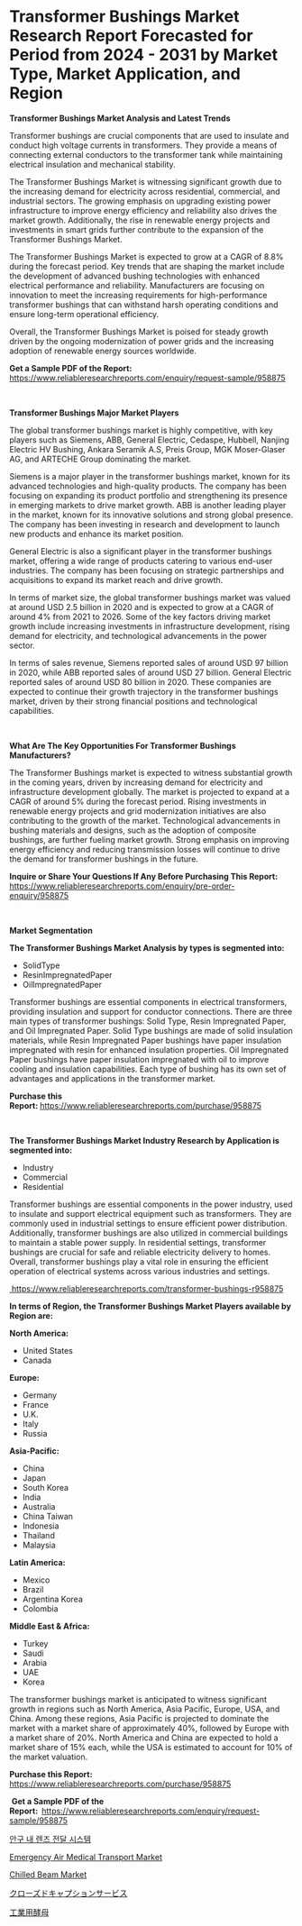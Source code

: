 <p><h1>Transformer Bushings Market Research Report Forecasted for Period from 2024 -  2031 by Market Type, Market Application, and Region</h1></p><p><strong>Transformer Bushings Market Analysis and Latest Trends</strong></p>
<p><p>Transformer bushings are crucial components that are used to insulate and conduct high voltage currents in transformers. They provide a means of connecting external conductors to the transformer tank while maintaining electrical insulation and mechanical stability.</p><p>The Transformer Bushings Market is witnessing significant growth due to the increasing demand for electricity across residential, commercial, and industrial sectors. The growing emphasis on upgrading existing power infrastructure to improve energy efficiency and reliability also drives the market growth. Additionally, the rise in renewable energy projects and investments in smart grids further contribute to the expansion of the Transformer Bushings Market.</p><p>The Transformer Bushings Market is expected to grow at a CAGR of 8.8% during the forecast period. Key trends that are shaping the market include the development of advanced bushing technologies with enhanced electrical performance and reliability. Manufacturers are focusing on innovation to meet the increasing requirements for high-performance transformer bushings that can withstand harsh operating conditions and ensure long-term operational efficiency.</p><p>Overall, the Transformer Bushings Market is poised for steady growth driven by the ongoing modernization of power grids and the increasing adoption of renewable energy sources worldwide.</p></p>
<p><strong>Get a Sample PDF of the Report:&nbsp;</strong> <a href="https://www.reliableresearchreports.com/enquiry/request-sample/958875">https://www.reliableresearchreports.com/enquiry/request-sample/958875</a></p>
<p>&nbsp;</p>
<p><strong>Transformer Bushings Major Market Players</strong></p>
<p><p>The global transformer bushings market is highly competitive, with key players such as Siemens, ABB, General Electric, Cedaspe, Hubbell, Nanjing Electric HV Bushing, Ankara Seramik A.S, Preis Group, MGK Moser-Glaser AG, and ARTECHE Group dominating the market.</p><p>Siemens is a major player in the transformer bushings market, known for its advanced technologies and high-quality products. The company has been focusing on expanding its product portfolio and strengthening its presence in emerging markets to drive market growth. ABB is another leading player in the market, known for its innovative solutions and strong global presence. The company has been investing in research and development to launch new products and enhance its market position.</p><p>General Electric is also a significant player in the transformer bushings market, offering a wide range of products catering to various end-user industries. The company has been focusing on strategic partnerships and acquisitions to expand its market reach and drive growth.</p><p>In terms of market size, the global transformer bushings market was valued at around USD 2.5 billion in 2020 and is expected to grow at a CAGR of around 4% from 2021 to 2026. Some of the key factors driving market growth include increasing investments in infrastructure development, rising demand for electricity, and technological advancements in the power sector.</p><p>In terms of sales revenue, Siemens reported sales of around USD 97 billion in 2020, while ABB reported sales of around USD 27 billion. General Electric reported sales of around USD 80 billion in 2020. These companies are expected to continue their growth trajectory in the transformer bushings market, driven by their strong financial positions and technological capabilities.</p></p>
<p>&nbsp;</p>
<p><strong>What Are The Key Opportunities For Transformer Bushings Manufacturers?</strong></p>
<p><p>The Transformer Bushings market is expected to witness substantial growth in the coming years, driven by increasing demand for electricity and infrastructure development globally. The market is projected to expand at a CAGR of around 5% during the forecast period. Rising investments in renewable energy projects and grid modernization initiatives are also contributing to the growth of the market. Technological advancements in bushing materials and designs, such as the adoption of composite bushings, are further fueling market growth. Strong emphasis on improving energy efficiency and reducing transmission losses will continue to drive the demand for transformer bushings in the future.</p></p>
<p><strong>Inquire or Share Your Questions If Any Before Purchasing This Report:</strong> <a href="https://www.reliableresearchreports.com/enquiry/pre-order-enquiry/958875">https://www.reliableresearchreports.com/enquiry/pre-order-enquiry/958875</a></p>
<p>&nbsp;</p>
<p><strong>Market Segmentation</strong></p>
<p><strong>The Transformer Bushings Market Analysis by types is segmented into:</strong></p>
<p><ul><li>SolidType</li><li>ResinImpregnatedPaper</li><li>OilImpregnatedPaper</li></ul></p>
<p><p>Transformer bushings are essential components in electrical transformers, providing insulation and support for conductor connections. There are three main types of transformer bushings: Solid Type, Resin Impregnated Paper, and Oil Impregnated Paper. Solid Type bushings are made of solid insulation materials, while Resin Impregnated Paper bushings have paper insulation impregnated with resin for enhanced insulation properties. Oil Impregnated Paper bushings have paper insulation impregnated with oil to improve cooling and insulation capabilities. Each type of bushing has its own set of advantages and applications in the transformer market.</p></p>
<p><strong>Purchase this Report:&nbsp;</strong><a href="https://www.reliableresearchreports.com/purchase/958875">https://www.reliableresearchreports.com/purchase/958875</a></p>
<p>&nbsp;</p>
<p><strong>The Transformer Bushings Market Industry Research by Application is segmented into:</strong></p>
<p><ul><li>Industry</li><li>Commercial</li><li>Residential</li></ul></p>
<p><p>Transformer bushings are essential components in the power industry, used to insulate and support electrical equipment such as transformers. They are commonly used in industrial settings to ensure efficient power distribution. Additionally, transformer bushings are also utilized in commercial buildings to maintain a stable power supply. In residential settings, transformer bushings are crucial for safe and reliable electricity delivery to homes. Overall, transformer bushings play a vital role in ensuring the efficient operation of electrical systems across various industries and settings.</p></p>
<p><a href="https://www.reliableresearchreports.com/transformer-bushings-r958875">&nbsp;https://www.reliableresearchreports.com/transformer-bushings-r958875</a></p>
<p><strong>In terms of Region, the Transformer Bushings Market Players available by Region are:</strong></p>
<p>
    <p> <strong> North America: </strong>
        <ul>
            <li>United States</li>
            <li>Canada</li>
        </ul>
        </p> 
    <p> <strong> Europe: </strong>
        <ul>
            <li>Germany</li>
            <li>France</li>
            <li>U.K.</li>
            <li>Italy</li>
            <li>Russia</li>
        </ul>
        </p> 
    <p> <strong> Asia-Pacific: </strong>
        <ul>
            <li>China</li>
            <li>Japan</li>
            <li>South Korea</li>
            <li>India</li>
            <li>Australia</li>
            <li>China Taiwan</li>
            <li>Indonesia</li>
            <li>Thailand</li>
            <li>Malaysia</li>
        </ul>
        </p> 
    <p> <strong> Latin America: </strong>
        <ul>
            <li>Mexico</li>
            <li>Brazil</li>
            <li>Argentina Korea</li>
            <li>Colombia</li>
        </ul>
        </p> 
    <p> <strong> Middle East & Africa: </strong>
        <ul>
            <li>Turkey</li>
            <li>Saudi</li>
            <li>Arabia</li>
            <li>UAE</li>
            <li>Korea</li>
        </ul>
    </p>
    </p>
<p><p>The transformer bushings market is anticipated to witness significant growth in regions such as North America, Asia Pacific, Europe, USA, and China. Among these regions, Asia Pacific is projected to dominate the market with a market share of approximately 40%, followed by Europe with a market share of 20%. North America and China are expected to hold a market share of 15% each, while the USA is estimated to account for 10% of the market valuation.</p></p>
<p><strong>Purchase this Report: </strong><a href="https://www.reliableresearchreports.com/purchase/958875">https://www.reliableresearchreports.com/purchase/958875</a></p>
<p>&nbsp;<strong>Get a Sample PDF of the Report:&nbsp;&nbsp;</strong><a href="https://www.reliableresearchreports.com/enquiry/request-sample/958875">https://www.reliableresearchreports.com/enquiry/request-sample/958875</a></p>
<p><strong></strong></p>
<p><p><a href="https://github.com/fredrickeglers/Market-Research-Report-List-1/blob/main/625859235476.md">안구 내 렌즈 전달 시스템</a></p><p><a href="https://cautious-neon-760.notion.site/Emergency-Air-Medical-Transport-Market-Research-Report-Its-History-and-Forecast-2024-to-2031-3723ac67fa334ae6975d10c5236f1dca">Emergency Air Medical Transport Market</a></p><p><a href="https://github.com/jsmusil/Market-Research-Report-List-3/blob/main/chilled-beam-market.md">Chilled Beam Market</a></p><p><a href="https://github.com/efcvopdgkdx128/Market-Research-Report-List-1/blob/main/847940038589.md">クローズドキャプションサービス</a></p><p><a href="https://github.com/hwbcz413288296/Market-Research-Report-List-1/blob/main/166550738590.md">工業用酵母</a></p></p>